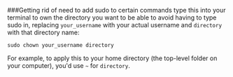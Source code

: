 ###Getting rid of need to add sudo to certain commands
type this into your terminal to own the directory you want to be able to avoid having to type sudo in, replacing `your_username` with your actual username and `directory` with that directory name:

    sudo chown your_username directory 

For example, to apply this to your home directory (the top-level folder on your computer), you'd use `~` for `directory`.